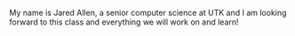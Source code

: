 My name is Jared Allen, a senior computer science at UTK and I am looking forward to this class and everything we will work on and learn!
